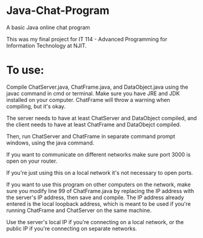 # Java-Chat-Program
A basic Java online chat program

This was my final project for IT 114 - Advanced Programming for Information Technology at NJIT.

# To use: 

Compile ChatServer.java, ChatFrame.java, and DataObject.java using the javac command in cmd or terminal. Make sure you have JRE and JDK installed on your computer. 
ChatFrame will throw a warning when compiling, but it's okay.

The server needs to have at least ChatServer and DataObject compiled, and the client needs to have at least ChatFrame and DataObejct compiled.

Then, run ChatServer and ChatFrame in separate command prompt windows, using the java command.

If you want to communicate on different networks make sure port 3000 is open on your router. 

If you're just using this on a local network it's not necessary to open ports.

If you want to use this program on other computers on the network, make sure you modify line 99 of ChatFrame.java by
replacing the IP address with the server's IP address, then save and compile. The IP address already entered is the local loopback address, 
which is meant to be used if you're running ChatFrame and ChatServer on the same machine.

Use the server's local IP if you're connecting on a local network, or the public IP if you're connecting on separate networks.
